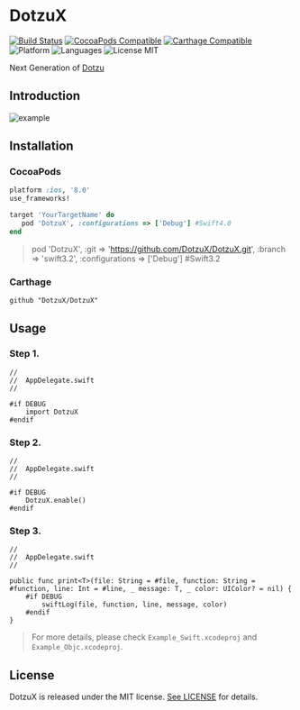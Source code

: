 # DotzuX

[![Build Status](https://travis-ci.org/DotzuX/DotzuX.svg?branch=master)](https://travis-ci.org/DotzuX/DotzuX)
[![CocoaPods Compatible](https://img.shields.io/cocoapods/v/DotzuX.svg)](https://img.shields.io/cocoapods/v/DotzuX.svg)
[![Carthage Compatible](https://img.shields.io/badge/Carthage-compatible-4BC51D.svg?style=flat)](https://github.com/Carthage/Carthage)
![Platform](https://img.shields.io/badge/platforms-iOS%208.0+-blue.svg)
![Languages](https://img.shields.io/badge/languages-Swift%20%7C%20ObjC-orange.svg)
<img src="https://img.shields.io/badge/license-MIT-blue.svg?style=flat" alt="License MIT"/>

Next Generation of [Dotzu](https://github.com/remirobert/Dotzu)

## Introduction

![example](https://github.com/DotzuX/DotzuX/blob/master/gif/example.gif)

## Installation

### CocoaPods

```ruby
platform :ios, '8.0'
use_frameworks!

target 'YourTargetName' do
   pod 'DotzuX', :configurations => ['Debug'] #Swift4.0
end
```
> pod 'DotzuX', :git => 'https://github.com/DotzuX/DotzuX.git', :branch => 'swift3.2', :configurations => ['Debug'] #Swift3.2

### Carthage

```ogdl
github "DotzuX/DotzuX"
```

## Usage

### Step 1.

	//
	//  AppDelegate.swift
	//
	
    #if DEBUG
        import DotzuX
    #endif
	
### Step 2.

	//
	//  AppDelegate.swift
	//
	
    #if DEBUG
        DotzuX.enable()
    #endif
    
### Step 3.

	//
	//  AppDelegate.swift
	//
	
	public func print<T>(file: String = #file, function: String = #function, line: Int = #line, _ message: T, _ color: UIColor? = nil) {
	    #if DEBUG
	        swiftLog(file, function, line, message, color)
	    #endif
	}
	
>For more details, please check `Example_Swift.xcodeproj` and `Example_Objc.xcodeproj`.
	
## License

DotzuX is released under the MIT license. [See LICENSE](https://github.com/DotzuX/DotzuX/blob/master/LICENSE) for details.